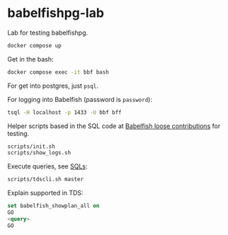 # babelfishpg-lab


Lab for testing babelfishpg.


```bash
docker compose up
```

Get in the bash:

```bash
docker compose exec -it bbf bash
```

For get into postgres, just `psql`.

For logging into Babelfish (password is `password`):

```bash
tsql -H localhost -p 1433 -U bbf bff
```

Helper scripts based in the SQL code at [Babelfish loose contributions](https://tr3s.ma/toolbox/2024/babelfish-on-docker/) for testing.

```bash
scripts/init.sh
scripts/show_logs.sh
```

Execute queries, see [SQLs](SQLS.md):

```bash
scripts/tdscli.sh master
```

Explain supported in TDS:

```sql
set babelfish_showplan_all on
GO
<query>
GO
```
